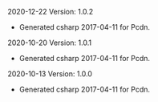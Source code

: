 2020-12-22 Version: 1.0.2
- Generated csharp 2017-04-11 for Pcdn.

2020-10-20 Version: 1.0.1
- Generated csharp 2017-04-11 for Pcdn.

2020-10-13 Version: 1.0.0
- Generated csharp 2017-04-11 for Pcdn.

